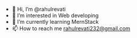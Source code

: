 - 👋 Hi, I’m @rahulrevati
- 👀 I’m interested in Web developing
- 🌱 I’m currently learning MernStack
- 📫 How to reach me rahulrevati232@gmail.com


<!---
rahulrevati/rahulrevati is a ✨ special ✨ repository because its `README.md` (this file) appears on your GitHub profile.
You can click the Preview link to take a look at your changes.
--->
